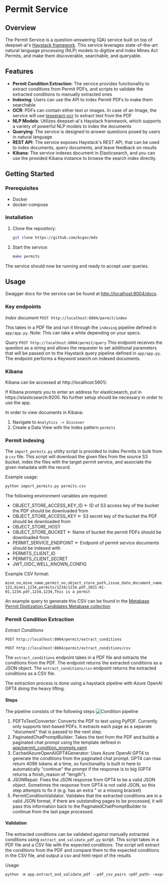 # Permit Service

## Overview

The Permit Service is a question-answering (QA) service built on top of deepset-ai's [Haystack framework](https://haystack.deepset.ai/overview/intro). This service leverages state-of-the-art natural language processing (NLP) models to digitize and index Mines Act Permits, and make them discoverable, searchable, and queryable.

## Features

- **Permit Condition Extraction**: The service provides functionality to extract conditions from Permit PDFs, and scripts to validate the extracted conditions to manually extracted ones
- **Indexing**: Users can use the API to index Permit PDFs to make them searchable
- **OCR**: PDFs can contain either text or images. In case of an Image, the service will use [tesseract-ocr](https://tesseract-ocr.github.io/) to extract text from the PDF
- **NLP Models**: Utilizes deepset-ai's Haystack framework, which supports a variety of powerful NLP models to index the documents
- **Querying**: The service is designed to answer questions posed by users in natural language
- **REST API**: The service exposes Haystack's REST API, that can be used to index documents, query documents, and leave feedback on results
- **Kibana**: The service indexes document in Elasticsearch, and you can use the provided Kibana instance to browse the search index directly.

## Getting Started

### Prerequisites

- Docker
- docker-compose

### Installation

1. Clone the repository:

   ```bash
   git clone https://github.com/bcgov/mds
   ```

2. Start the service:

   ```bash
   make permits
   ```

The service should now be running and ready to accept user queries.

## Usage

Swagger docs for the service can be found at [http://localhost:8004/docs](http://localhost:8004/docs).

### Key endpoints

_Index document_
`POST http://localhost:8004/permit/index`

This takes in a PDF file and run it through the `indexing` pipeline defined in `app/app.py`. Note: This can take a while depending on your specs.

_Query_
`POST http://localhost:8004/permit/query`
This endpoint receives the question as a string and allows the requester to set additional parameters that will be passed on to the Haystack query pipeline defined in `app/app.py`. The endpoint performs a Keyword search on indexed documents.

### Kibana

Kibana can be accessed at http://localhost:5601/.

If Kibana prompts you to enter an address for elasticsearch, put in https://elasticsearch:9200. No further setup should be necessary in order to use the app.

In order to view documents in Kibana:

1. Navigate to `Analytics -> Discover`
2. Create a Data View with the Index pattern `permits`

### Permit indexing

The `import_permits.py` utility script is provided to index Permits in bulk from a `csv` file. This script will download the given files
from the source S3 bucket, index the files with the target permit service, and associate the given metadata with the record.

Example usage:

```python
python import_permits.py permits.csv
```

The following environment variables are required:

- OBJECT_STORE_ACCESS_KEY_ID <- ID of S3 access key of the bucket the PDF should be downloaded from
- OBJECT_STORE_ACCESS_KEY <- S3 secret key of the bucket the PDF should be downloaded from
- OBJECT_STORE_HOST
- OBJECT_STORE_BUCKET <- Name of bucket the permit PDFs should be downloaded from
- PERMIT_SERVICE_ENDPOINT <- Endpoint of permit service documents should be indexed with
- PERMITS_CLIENT_ID
- PERMITS_CLIENT_SECRET
- JWT_OIDC_WELL_KNOWN_CONFIG

Example CSV format:

```csv
mine_no,mine_name,permit_no,object_store_path,issue_date,document_name,permit_amendment_guid,permit_amendment_id,description
123,mine1,1234,permits/1234/1234.pdf,2021-01-01,1234.pdf,1234,1234,This is a permit
```

An example query to generate this CSV can be found in the [Metabase Permit Digitization Candidates Metabase collection](https://metabase-4c2ba9-prod.apps.silver.devops.gov.bc.ca/question/2890-mds-permit-digitization-candidates)

### Permit Condition Extraction

_Extract Conditions_

`POST http://localhost:8004/permit/extract_conditions`

`POST http://localhost:8004/permit/extract_conditions/csv`

The `extract_conditions` endpoint takes in a PDF file and extracts the conditions from the PDF. The endpoint returns the extracted conditions as a JSON object. The `extract_conditions/csv` endpoint returns the extracted conditions as a CSV file.

The extraction process is done using a haystack pipeline with Azure OpenAI GPT4 doing the heavy lifting.

#### Steps

The pipeline consists of the following steps
![Condition pipeline](docs/images/permit_condition_pipeline.png)

1. PDFToTextConverter: Converts the PDF to text using PyPDF. Currently only supports text-based PDFs. It extracts each page as a separate "document" that is passed to the next step.
2. PaginatedChatPromptBuilder: Takes the text from the PDF and builds a paginated chat prompt using the template defined in [app/permit_condition_prompts.yaml](app/permit_condition_prompts.yaml)
3. CachedAzureOpenAIGPT4Generator: Uses Azure OpenAI GPT4 to generate the conditions from the paginated chat prompt. GPT4 can max return 4096 tokens at a time, so functionality is built in here to automatically "continue" the prompt if the response is to big (GPT4 returns a finish_reason of "length").
4. JSONRepair. Fixes the JSON response from GPT4 to be a valid JSON object. Sometimes the response from GPT4 is not valid JSON, so this step attempts to fix it (e.g. has an extra " or a missing bracket)
5. PermitConditionValidator. Validates that the extracted conditions are in a valid JSON format, if there are outstanding pages to be processed, it will pass this information back to the PaginatedChatPromptBuilder to continue from the last page processed.

#### Validation

The extracted conditions can be validated against manually extracted conditions using `extract_and_validate_pdf.py` script. This script takes in a PDF file and a CSV file with the expected conditions. The script will extract the conditions from the PDF and compare them to the expected conditions in the CSV file, and output a csv and html repot of the results

Usage:

```python
python -m app.extract_and_validate_pdf --pdf_csv_pairs <pdf_path> <expected_csv_path> --pdf_csv_pairs <pdf_path> <expected_csv_path> ...
```
